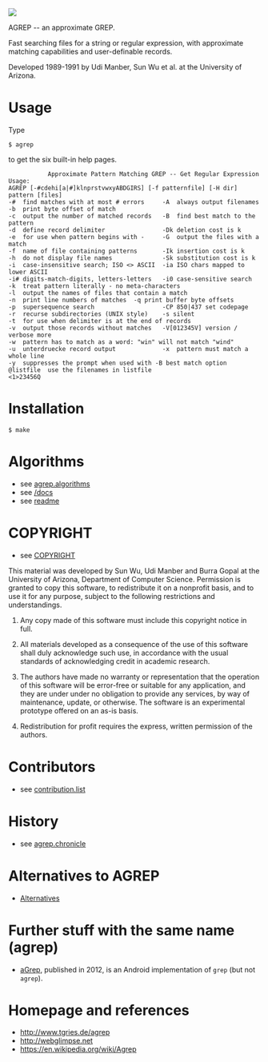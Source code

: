 <img src="https://raw.github.com/Wikinaut/agrep/master/resources/agrep.gif">

AGREP -- an approximate GREP. 

Fast searching files for a string or regular expression, with approximate matching capabilities and user-definable records. 

Developed 1989-1991 by Udi Manber, Sun Wu et al. at the University of Arizona.

Usage
=====

Type

```$ agrep```

to get the six built-in help pages.

```
           Approximate Pattern Matching GREP -- Get Regular Expression
Usage:
AGREP [-#cdehi[a|#]klnprstvwxyABDGIRS] [-f patternfile] [-H dir] pattern [files]
-#  find matches with at most # errors     -A  always output filenames
-b  print byte offset of match
-c  output the number of matched records   -B  find best match to the pattern
-d  define record delimiter                -Dk deletion cost is k
-e  for use when pattern begins with -     -G  output the files with a match
-f  name of file containing patterns       -Ik insertion cost is k
-h  do not display file names              -Sk substitution cost is k
-i  case-insensitive search; ISO <> ASCII  -ia ISO chars mapped to lower ASCII
-i# digits-match-digits, letters-letters   -i0 case-sensitive search
-k  treat pattern literally - no meta-characters
-l  output the names of files that contain a match
-n  print line numbers of matches  -q print buffer byte offsets
-p  supersequence search                   -CP 850|437 set codepage
-r  recurse subdirectories (UNIX style)    -s silent
-t  for use when delimiter is at the end of records
-v  output those records without matches   -V[012345V] version / verbose more
-w  pattern has to match as a word: "win" will not match "wind"
-u  unterdruecke record output             -x  pattern must match a whole line
-y  suppresses the prompt when used with -B best match option
@listfile  use the filenames in listfile                              <1>23456Q
```


Installation
============

```$ make```


Algorithms
==========

* see [agrep.algorithms]((https://github.com/Wikinaut/agrep/blob/master/agrep.algorithms))
* see [/docs](https://github.com/Wikinaut/agrep/blob/master/docs)
* see [readme](https://github.com/Wikinaut/agrep/blob/master/readme)


COPYRIGHT
=========

* see [COPYRIGHT](https://github.com/Wikinaut/agrep/blob/master/COPYRIGHT)

This material was developed by Sun Wu, Udi Manber and Burra Gopal
at the University of Arizona, Department of Computer Science.
Permission is granted to copy this software, to redistribute it
on a nonprofit basis, and to use it for any purpose, subject to
the following restrictions and understandings.

1. Any copy made of this software must include this copyright notice
in full.

2. All materials developed as a consequence of the use of this
software shall duly acknowledge such use, in accordance with the usual
standards of acknowledging credit in academic research.

3. The authors have made no warranty or representation that the
operation of this software will be error-free or suitable for any
application, and they are under under no obligation to provide any
services, by way of maintenance, update, or otherwise. The software
is an experimental prototype offered on an as-is basis.

4. Redistribution for profit requires the express, written permission
of the authors.


Contributors
============

* see [contribution.list](https://github.com/Wikinaut/agrep/blob/master/contribution.list)


History
=======

* see [agrep.chronicle](https://github.com/Wikinaut/agrep/blob/master/agrep.chronicle)


Alternatives to AGREP
=====================

* [Alternatives](http://www.tgries.de/agrep)


Further stuff with the same name (agrep)
========================================

* [aGrep](https://play.google.com/store/apps/details?id=jp.sblo.pandora.aGrep&hl=de), published in 2012, is an Android implementation of ```grep``` (but not ```agrep```).


Homepage and references
=======================

* http://www.tgries.de/agrep
* http://webglimpse.net
* https://en.wikipedia.org/wiki/Agrep
